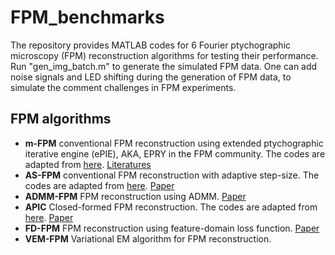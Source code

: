 # FPM_benchmarks

The repository provides MATLAB codes for 6 Fourier ptychographic microscopy (FPM) reconstruction algorithms for testing their performance. 
Run "gen_img_batch.m" to generate the simulated FPM data. 
One can add noise signals and LED shifting during the generation of FPM data, to simulate the comment challenges in FPM experiments. 

## FPM algorithms
- **m-FPM** conventional FPM reconstruction using extended ptychographic iterative engine (ePIE), AKA, EPRY in the FPM community. The codes are adapted from [here](https://github.com/SmartImagingLabUConn/Fourier-Ptychography). [Literatures](https://smartimaging.uconn.edu/fourier-ptychtography/)
- **AS-FPM** conventional FPM reconstruction with adaptive step-size. The codes are adapted from [here](). [Paper](https://opg.optica.org/oe/fulltext.cfm?uri=oe-24-18-20724&id=349656)
- **ADMM-FPM** FPM reconstruction using ADMM. [Paper](https://www.mdpi.com/2073-4409/11/9/1512)
- **APIC** Closed-formed FPM reconstruction. The codes are adapted from [here](https://github.com/rzcao/APIC-analytical-complex-field-reconstruction). [Paper](https://www.nature.com/articles/s41467-024-49126-y)
- **FD-FPM** FPM reconstruction using feature-domain loss function. [Paper](https://opg.optica.org/abstract.cfm?uri=optica-11-5-634)
- **VEM-FPM** Variational EM algorithm for FPM reconstruction. 
